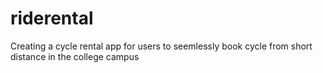 # riderental
Creating a cycle rental app for users to seemlessly book cycle from short distance in the college campus
